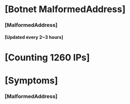 # [Botnet MalformedAddress]
### [MalformedAddress]
#### [Updated every 2~3 hours]

# [Counting 1260 IPs]

# [Symptoms] 
###   [MalformedAddress]
